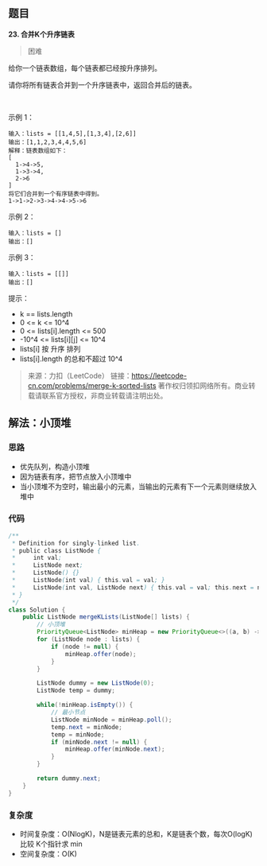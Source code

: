 ## 题目
**23. 合并K个升序链表**
>困难

给你一个链表数组，每个链表都已经按升序排列。

请你将所有链表合并到一个升序链表中，返回合并后的链表。

 

示例 1：
```
输入：lists = [[1,4,5],[1,3,4],[2,6]]
输出：[1,1,2,3,4,4,5,6]
解释：链表数组如下：
[
  1->4->5,
  1->3->4,
  2->6
]
将它们合并到一个有序链表中得到。
1->1->2->3->4->4->5->6
```
示例 2：
```
输入：lists = []
输出：[]
```
示例 3：
```
输入：lists = [[]]
输出：[]
```

提示：
* k == lists.length
* 0 <= k <= 10^4
* 0 <= lists[i].length <= 500
* -10^4 <= lists[i][j] <= 10^4
* lists[i] 按 升序 排列
* lists[i].length 的总和不超过 10^4

>来源：力扣（LeetCode）
链接：https://leetcode-cn.com/problems/merge-k-sorted-lists
著作权归领扣网络所有。商业转载请联系官方授权，非商业转载请注明出处。

## 解法：小顶堆
### 思路
* 优先队列，构造小顶堆
* 因为链表有序，把节点放入小顶堆中
* 当小顶堆不为空时，输出最小的元素，当输出的元素有下一个元素则继续放入堆中


### 代码
```java
/**
 * Definition for singly-linked list.
 * public class ListNode {
 *     int val;
 *     ListNode next;
 *     ListNode() {}
 *     ListNode(int val) { this.val = val; }
 *     ListNode(int val, ListNode next) { this.val = val; this.next = next; }
 * }
 */
class Solution {
    public ListNode mergeKLists(ListNode[] lists) {
        // 小顶堆
        PriorityQueue<ListNode> minHeap = new PriorityQueue<>((a, b) -> a.val - b.val);  
        for (ListNode node : lists) {
            if (node != null) {
                minHeap.offer(node);
            }
        }

        ListNode dummy = new ListNode(0);
        ListNode temp = dummy;

        while(!minHeap.isEmpty()) {
            // 最小节点
            ListNode minNode = minHeap.poll();
            temp.next = minNode;
            temp = minNode;
            if (minNode.next != null) {
                minHeap.offer(minNode.next);
            }
        }

        return dummy.next;
    }
}
```
### 复杂度
* 时间复杂度：O(NlogK)，N是链表元素的总和，K是链表个数，每次O(logK) 比较 K个指针求 min
* 空间复杂度：O(K)

